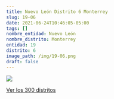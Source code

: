 ```yaml
---
title: Nuevo León Distrito 6 Monterrey
slug: 19-06
date: 2021-06-24T10:46:05-05:00
tags: []
nombre_entidad: Nuevo León
nombre_distrito: Monterrey
entidad: 19
distrito: 6
image_path: /img/19-06.png
draft: false
---
```


![](/img/19-06.png)

[Ver los 300 distritos](/docs/elecciones-2021)
